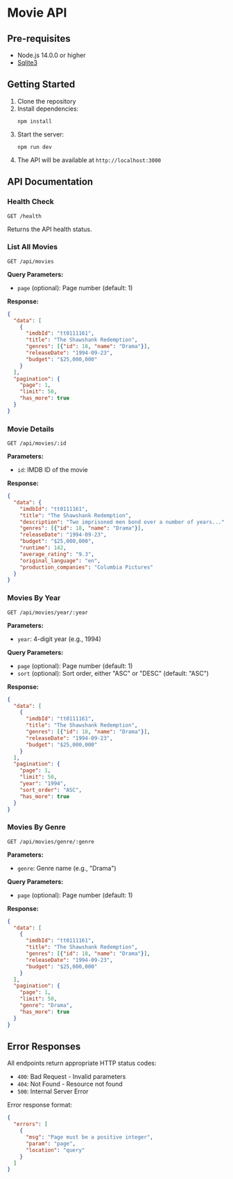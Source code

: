 # Movie API

## Pre-requisites

* Node.js 14.0.0 or higher
* [Sqlite3](http://www.sqlitetutorial.net/)

## Getting Started

1. Clone the repository
2. Install dependencies:
   ```
   npm install
   ```
3. Start the server:
   ```
   npm run dev
   ```
4. The API will be available at `http://localhost:3000`

## API Documentation

### Health Check
```
GET /health
```
Returns the API health status.

### List All Movies
```
GET /api/movies
```
**Query Parameters:**
- `page` (optional): Page number (default: 1)

**Response:**
```json
{
  "data": [
    {
      "imdbId": "tt0111161",
      "title": "The Shawshank Redemption",
      "genres": [{"id": 18, "name": "Drama"}],
      "releaseDate": "1994-09-23",
      "budget": "$25,000,000"
    }
  ],
  "pagination": {
    "page": 1,
    "limit": 50,
    "has_more": true
  }
}
```

### Movie Details
```
GET /api/movies/:id
```
**Parameters:**
- `id`: IMDB ID of the movie

**Response:**
```json
{
  "data": {
    "imdbId": "tt0111161",
    "title": "The Shawshank Redemption",
    "description": "Two imprisoned men bond over a number of years...",
    "genres": [{"id": 18, "name": "Drama"}],
    "releaseDate": "1994-09-23",
    "budget": "$25,000,000",
    "runtime": 142,
    "average_rating": "9.3",
    "original_language": "en",
    "production_companies": "Columbia Pictures"
  }
}
```

### Movies By Year
```
GET /api/movies/year/:year
```
**Parameters:**
- `year`: 4-digit year (e.g., 1994)

**Query Parameters:**
- `page` (optional): Page number (default: 1)
- `sort` (optional): Sort order, either "ASC" or "DESC" (default: "ASC")

**Response:**
```json
{
  "data": [
    {
      "imdbId": "tt0111161",
      "title": "The Shawshank Redemption",
      "genres": [{"id": 18, "name": "Drama"}],
      "releaseDate": "1994-09-23",
      "budget": "$25,000,000"
    }
  ],
  "pagination": {
    "page": 1,
    "limit": 50,
    "year": "1994",
    "sort_order": "ASC",
    "has_more": true
  }
}
```

### Movies By Genre
```
GET /api/movies/genre/:genre
```
**Parameters:**
- `genre`: Genre name (e.g., "Drama")

**Query Parameters:**
- `page` (optional): Page number (default: 1)

**Response:**
```json
{
  "data": [
    {
      "imdbId": "tt0111161",
      "title": "The Shawshank Redemption",
      "genres": [{"id": 18, "name": "Drama"}],
      "releaseDate": "1994-09-23",
      "budget": "$25,000,000"
    }
  ],
  "pagination": {
    "page": 1,
    "limit": 50,
    "genre": "Drama",
    "has_more": true
  }
}
```

## Error Responses
All endpoints return appropriate HTTP status codes:
- `400`: Bad Request - Invalid parameters
- `404`: Not Found - Resource not found
- `500`: Internal Server Error

Error response format:
```json
{
  "errors": [
    {
      "msg": "Page must be a positive integer",
      "param": "page",
      "location": "query"
    }
  ]
}
```